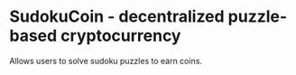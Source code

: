 # SudokuCoin - decentralized puzzle-based cryptocurrency

Allows users to solve sudoku puzzles to earn coins.
